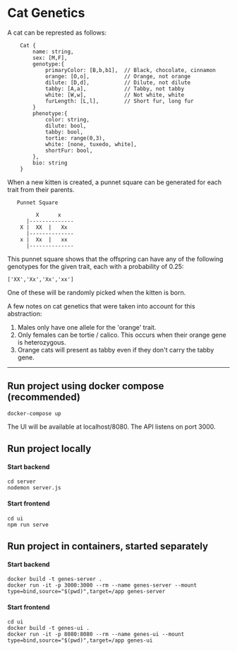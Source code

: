 # Cat Genetics

A cat can be represted as follows:
```
    Cat {
        name: string,
        sex: [M,F],
        genotype:{
            primaryColor: [B,b,b1],  // Black, chocolate, cinnamon
            orange: [O,o],           // Orange, not orange
            dilute: [D,d],           // Dilute, not dilute
            tabby: [A,a],            // Tabby, not tabby
            white: [W,w],            // Not white, white
            furLength: [L,l],        // Short fur, long fur
        }
        phenotype:{
            color: string,
            dilute: bool,
            tabby: bool,
            tortie: range(0,3),
            white: [none, tuxedo, white],
            shortFur: bool,
        },
        bio: string
    }
```

When a new kitten is created, a punnet square can be generated for each trait from their parents.
```
   Punnet Square

         X      x
      |--------------
    X |  XX  |   Xx
      |--------------
    x |  Xx  |   xx
      |--------------
```

This punnet square shows that the offspring can have any of the following genotypes for the given trait, each with a probability of 0.25:
```
['XX','Xx','Xx','xx']
```
One of these will be randomly picked when the kitten is born.

A few notes on cat genetics that were taken into account for this abstraction:
1. Males only have one allele for the 'orange' trait.
2. Only females can be tortie / calico. This occurs when their orange gene is heterozygous.
3. Orange cats will present as tabby even if they don't carry the tabby gene.

------

## Run project using docker compose (recommended)
```
docker-compose up
```
The UI will be available at localhost/8080.  The API listens on port 3000.


## Run project locally

#### Start backend

```
cd server
nodemon server.js
```

#### Start frontend

```
cd ui
npm run serve
```

## Run project in containers, started separately

#### Start backend

```
docker build -t genes-server .
docker run -it -p 3000:3000 --rm --name genes-server --mount type=bind,source="$(pwd)",target=/app genes-server
```
#### Start frontend

```
cd ui
docker build -t genes-ui .
docker run -it -p 8080:8080 --rm --name genes-ui --mount type=bind,source="$(pwd)",target=/app genes-ui
```